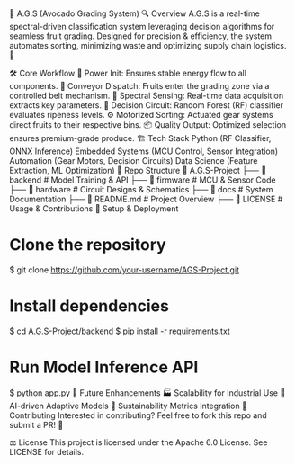 🍏 A.G.S (Avocado Grading System)
🔍 Overview
A.G.S is a real-time spectral-driven classification system leveraging decision algorithms for seamless fruit grading. Designed for precision & efficiency, the system automates sorting, minimizing waste and optimizing supply chain logistics. 🚀

🛠 Core Workflow
🔋 Power Init: Ensures stable energy flow to all components.
🚥 Conveyor Dispatch: Fruits enter the grading zone via a controlled belt mechanism.
📡 Spectral Sensing: Real-time data acquisition extracts key parameters.
🧠 Decision Circuit: Random Forest (RF) classifier evaluates ripeness levels.
⚙️ Motorized Sorting: Actuated gear systems direct fruits to their respective bins.
📦 Quality Output: Optimized selection ensures premium-grade produce.
🏗 Tech Stack
Python (RF Classifier, ONNX Inference)
Embedded Systems (MCU Control, Sensor Integration)
Automation (Gear Motors, Decision Circuits)
Data Science (Feature Extraction, ML Optimization)
📂 Repo Structure
📂 A.G.S-Project
 ├── 📁 backend  # Model Training & API
 ├── 📁 firmware # MCU & Sensor Code
 ├── 📁 hardware # Circuit Designs & Schematics
 ├── 📁 docs     # System Documentation
 ├── 📝 README.md  # Project Overview
 ├── 📜 LICENSE  # Usage & Contributions
🔧 Setup & Deployment
# Clone the repository
$ git clone https://github.com/your-username/AGS-Project.git

# Install dependencies
$ cd A.G.S-Project/backend
$ pip install -r requirements.txt

# Run Model Inference API
$ python app.py
🚀 Future Enhancements
🏭 Scalability for Industrial Use
🤖 AI-driven Adaptive Models
🌱 Sustainability Metrics Integration
🤝 Contributing
Interested in contributing? Feel free to fork this repo and submit a PR! 🙌

⚖️ License
This project is licensed under the Apache 6.0 License. See LICENSE for details.
